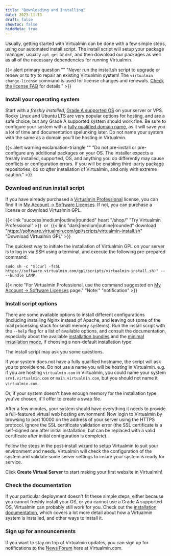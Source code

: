 ```yaml
---
title: "Downloading and Installing"
date: 2023-11-13
draft: false
showtoc: false
hideMeta: true
---
```


Usually, getting started with Virtualmin can be done with a few simple steps, using our automated install script. The install script will setup your package manager, usually `apt-get` or `dnf`, and then download our packages as well as all of the necessary dependencies for running Virtualmin.

{{< alert primary question "" "Never run the install.sh script to upgrade or renew or to try to repair an existing Virtualmin system! The `virtualmin change-license` command is used for license changes and renewals. [Check the license FAQ](/docs/faq/#license) for details." >}}

### Install your operating system
Start with a *freshly installed*, [Grade A supported OS](/docs/os-support/) on your server or VPS. Rocky Linux and Ubuntu LTS are very popular options for hosting, and are a safe choice, but any Grade A supported system should work fine. Be sure to configure your system with a [fully qualified domain name](/docs/installation/automated#fully-qualified-domain-name), as it will save you a lot of time and documentation spelunking later. Do not name your system with the same as a domain you'll be hosting in Virtualmin.

{{< alert warning exclamation-triangle "" "Do not pre-install or pre-configure any additional packages on your OS. The installer expects a freshly installed, supported, OS, and anything you do differently may cause conflicts or configuration errors. If you will be enabling third-party package repositories, do so *after* installation of Virtualmin, and only with extreme caution." >}}

### Download and run install script
If you have already purchased a [Virtualmin Professional](/docs/professional-features/) license, you can find it in [My Account → Software Licenses](/account/account/). If not, you can purchase a license or download Virtualmin GPL.

{{< link "success|medium|outline|rounded" heart "/shop/" "Try Virtualmin Professional" >}}&nbsp;&nbsp;or&nbsp;&nbsp;{{< link "dark|medium|outline|rounded" download "https://software.virtualmin.com/gpl/scripts/virtualmin-install.sh" "Download Virtualmin GPL" >}}

The quickest way to initiate the installation of Virtualmin GPL on your server is to log in via SSH using a terminal, and execute the following pre-prepared command:

```
sudo sh -c "$(curl -fsSL https://software.virtualmin.com/gpl/scripts/virtualmin-install.sh)" -- --bundle LAMP
```

{{< note "For Virtualmin Professional, use the command suggested on [My Account → Software Licenses](/account/) page." "Note:" "notification" >}}

### Install script options

There are some available options to install different configurations (including installing Nginx instead of Apache, and leaving out some of the mail processing stack for small memory systems). Run the install script with the `--help` flag for a list of available options, and consult the documentation, especially about the available [installation bundles](/docs/installation/automated#lamp-apache-vs-lemp-nginx) and the [minimal installation mode](/docs/installation/automated#full-install-vs-minimal-install), if choosing a non-default installation type.

The install script may ask you some questions.

If your system does not have a fully qualified hostname, the script will ask you to provide one. Do not use a name you will be hosting in Virtualmin. e.g. if you are hosting `virtualmin.com` in Virtualmin, you could name your system `srv1.virtualmin.com` or `main.virtualmin.com`, but you should not name it `virtualmin.com`.

Or, if your system doesn't have enough memory for the installation type you've chosen, it'll offer to create a swap file. 

After a few minutes, your system should have everything it needs to provide a full-featured virtual web hosting environment! Now login to Virtualmin by browsing to port 10000 on the address of your server using the HTTPS protocol. Ignore the SSL certificate validation error (the SSL certificate is a self-signed one after initial installation, but can be replaced with a valid certificate after initial configuration is complete).

Follow the steps in the post-install wizard to setup Virtualmin to suit your environment and needs. Virtualmin will check the configuration of the system and validate some server settings to insure your system is ready for service.

Click **Create Virtual Server** to start making your first website in Virtualmin! 

### Check the documentation
If your particular deployment doesn't fit these simple steps, either because you cannot freshly install your OS, or you cannot use a Grade A supported OS, Virtualmin can probably still work for you. Check out the [installation documentation](/docs/installation/guides/), which covers a lot more detail about how a Virtualmin system is installed, and other ways to install it. 

### Sign up for announcements
If you want to stay on top of Virtualmin updates, you can sign up for notifications to the [News Forum](https://forum.virtualmin.com/c/news/5) here at Virtualmin.com.
